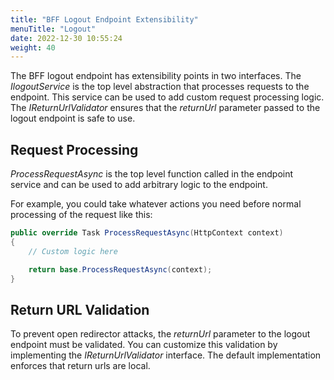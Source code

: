 ```yaml
---
title: "BFF Logout Endpoint Extensibility"
menuTitle: "Logout"
date: 2022-12-30 10:55:24
weight: 40
---
```


The BFF logout endpoint has extensibility points in two interfaces. The *IlogoutService* is the top level abstraction that processes requests to the endpoint. This service can be used to add custom request processing logic. The *IReturnUrlValidator* ensures that the *returnUrl* parameter passed to the logout endpoint is safe to use.

## Request Processing
*ProcessRequestAsync* is the top level function called in the endpoint service and can be used to add arbitrary logic to the endpoint.

For example, you could take whatever actions you need before normal processing of the request like this:

```csharp
public override Task ProcessRequestAsync(HttpContext context)
{
    // Custom logic here

    return base.ProcessRequestAsync(context);
}
```

## Return URL Validation
To prevent open redirector attacks, the *returnUrl* parameter to the logout endpoint must be validated. You can customize this validation by implementing the *IReturnUrlValidator* interface. The default implementation enforces that return urls are local.
